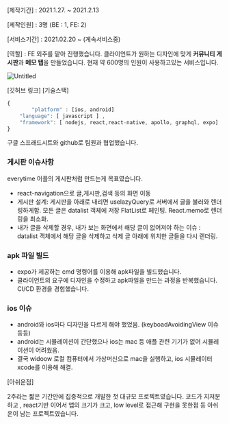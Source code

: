 [제작기간] : 2021.1.27. ~ 2021.2.13

[제작인원] : 3명 (BE : 1, FE: 2)

[서비스기간] : 2021.02.20 ~ (계속서비스중)

[역할] : FE
외주를 맡아 진행했습니다. 클라이언트가 원하는 디자인에 맞게 **커뮤니티 게시판**과 **메모 탭**을 만들었습니다. 현재 약 600명의 인원이 사용하고있는 서비스입니다. 

![Untitled](https://s3-us-west-2.amazonaws.com/secure.notion-static.com/004d906e-3885-4b42-b9f2-f1f1100af893/Untitled.png)

[깃허브 링크] 
[기술스택]

```jsx
{
		"platform" : [ios, android]
    "language": [ javascript ] ,
    "framework": [ nodejs, react,react-native, apollo, graphql, expo]
}
```

구글 스프래드시트와 github로 팀원과 협업했습니다.

### 게시판 이슈사항

everytime 어플의 게시판처럼 만드는게 목표였습니다.

- react-navigation으로 글,게시판,검색 등의 화면 이동
- 게시판 설계: 
게시판을 아래로 내리면 uselazyQuery로 서버에서 글을 불러와 렌더링하게함. 모든 글은 datalist 객체에 저장 FlatList로 페인팅. React.memo로 렌더링을 최소화.
- 내가 글을 삭제할 경우, 내가 보는 화면에서 해당 글이 없어져야 하는 이슈 : 
datalist 객체에서 해당 글을 삭제하고 삭제 글 아래에 위치한 글들을 다시 렌더링.

### apk 파일 빌드

- expo가 제공하는 cmd 명령어를 이용해 apk파일을 빌드했습니다.
- 클라이언트의 요구에 디자인을 수정하고 apk파일을 만드는 과정을 반복했습니다. CI/CD 환경을 경험했습니다.

### ios 이슈

- android와 ios마다 디자인을 다르게 해야 했었음. (keyboadAvoidingView 이슈 등등)
- android는 시뮬레이션이 간단했으나 ios는 mac 등 애플 관련 기기가 없어 시뮬레이션이 어려웠음.
- 결국 widoow 로컬 컴퓨터에서 가상머신으로 mac을 실행하고, ios 시뮬레이터 xcode를 이용해 해결.

[아쉬운점]

2주라는 짧은 기간안에 집중적으로 개발한 첫 대규모 프로젝트였습니다. 코드가 지저분 하고 , react기반 이어서 앱의 크기가 크고, low level로 접근해 구현을 못한점  등 아쉬운이  남는 프로젝트였습니다.
